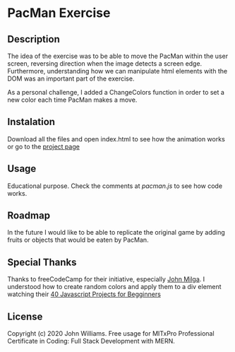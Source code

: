 # PacMan Exercise
## Description
The idea of the exercise was to be able to move the PacMan within the user screen, reversing direction when the image detects a screen edge. Furthermore, understanding how we can manipulate html elements with the DOM was an important part of the exercise.

As a personal challenge, I added a ChangeColors function in order to set a new color each time PacMan makes a move.

## Instalation
Download all the files and open index.html to see how the animation works or go to the [project page](https://topaiin.github.io/PacManProject/)

## Usage
Educational purpose. Check the comments at *pacman.js* to see how code works.

## Roadmap
In the future I would like to be able to replicate the original game by adding fruits or objects that would be eaten by PacMan.

## Special Thanks
Thanks to freeCodeCamp for their initiative, especially [John Milga](https://github.com/john-smilga/javascript-basic-projects). I understood how to create random colors and apply them to a div element watching their [40 Javascript Projects for Begginners](https://www.freecodecamp.org/news/javascript-projects-for-beginners/#how-to-create-a-color-flipper)

## License
Copyright (c) 2020 John Williams. Free usage for MITxPro Professional Certificate in Coding: Full Stack Development with MERN.
